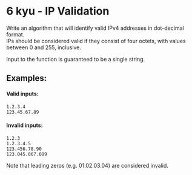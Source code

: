 # 6 kyu - IP Validation

Write an algorithm that will identify valid IPv4 addresses in dot-decimal format.  
IPs should be considered valid if they consist of four octets,
with values between 0 and 255, inclusive.

Input to the function is guaranteed to be a single string.

## Examples:

#### Valid inputs:

```
1.2.3.4
123.45.67.89
```

#### Invalid inputs:

```
1.2.3
1.2.3.4.5
123.456.78.90
123.045.067.089
```

Note that leading zeros (e.g. 01.02.03.04) are considered invalid.

